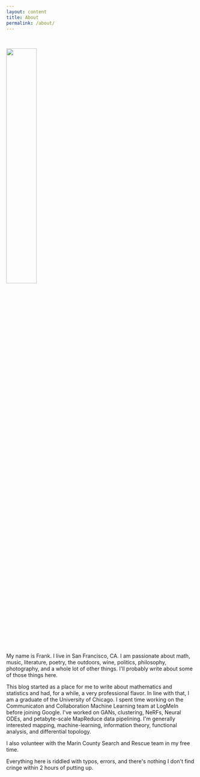 ```yaml
---
layout: content
title: About
permalink: /about/
---
```


<br>
<p align="left">
  <img src="https://frankwang95.github.io/assets/about_photo.jpg" width="40%">
</p>
<br>

My name is Frank. I live in San Francisco, CA. I am passionate about math, music, literature, poetry, the outdoors, wine, politics, philosophy, photography, and a whole lot of other things. I'll probably write about some of those things here.

This blog started as a place for me to write about mathematics and statistics and had, for a while, a very professional flavor. In line with that, I am a graduate of the University of Chicago. I spent time working on the Communicaton and Collaboration Machine Learning team at LogMeIn before joining Google. I've worked on GANs, clustering, NeRFs, Neural ODEs, and petabyte-scale MapReduce data pipelining. I'm generally interested mapping, machine-learning, information theory, functional analysis, and differential topology.

I also volunteer with the Marin County Search and Rescue team in my free time.

Everything here is riddled with typos, errors, and there's nothing I don't find cringe within 2 hours of putting up.